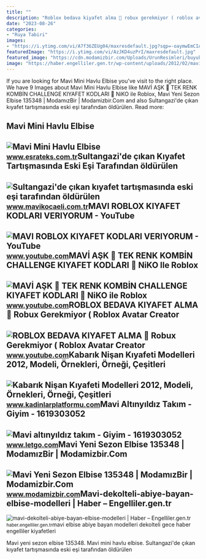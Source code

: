 ```yaml
---
title: ""
description: "Roblox bedava kiyafet alma 👗 robux gerekmiyor ( roblox avatar creator"
date: "2023-08-26"
categories:
- "Ruya Tabiri"
images:
- "https://i.ytimg.com/vi/A7f36ZEUg04/maxresdefault.jpg?sqp=-oaymwEmCIAKENAF8quKqQMa8AEB-AHQBYAC0AWKAgwIABABGFMgYChlMA8=&amp;rs=AOn4CLDLkF95S6Q5odDCZhcHO_UxhWUpTA"
featuredImage: "https://i.ytimg.com/vi/AzJKD4uzPrI/maxresdefault.jpg"
featured_image: "https://cdn.modamizbir.com/Uploads/UrunResimleri/buyuk/mavi-yeni-sezon-elbise-135348-1453916064.jpg"
image: "https://haber.engelliler.gen.tr/wp-content/uploads/2012/02/mavi-dekolteli-abiye-bayan-elbise-modelleri.jpg"
---
```


If you are looking for Mavi Mini Havlu Elbise you've visit to the right place. We have 9 Images about Mavi Mini Havlu Elbise like MAVİ AŞK 🤍 TEK RENK KOMBİN CHALLENGE KIYAFET KODLARI 🏡 NiKO ile Roblox, Mavi Yeni Sezon Elbise 135348 | ModamızBir | Modamizbir.Com and also Sultangazi'de çıkan kıyafet tartışmasında eski eşi tarafından öldürülen. Read more:

Mavi Mini Havlu Elbise
----------------------

 ![Mavi Mini Havlu Elbise](https://www.esrateks.com.tr/Uploads/UrunResimleri/mavi-renk-kadin-elbise-4e0d-8.jpg) <small>www.esrateks.com.tr</small>Sultangazi'de çıkan Kıyafet Tartışmasında Eski Eşi Tarafından öldürülen
-----------------------------------------------------------------------

 ![Sultangazi'de çıkan kıyafet tartışmasında eski eşi tarafından öldürülen](https://www.mavikocaeli.com.tr/images/haberler/2023/11/sultangazi39de-cikan-kiyafet-tartismasinda-eski-esi-tarafindan-oldurulen-kadin-son-yolculuguna-ugurlandi.jpg) <small>www.mavikocaeli.com.tr</small>MAVI ROBLOX KIYAFET KODLARI VERIYORUM - YouTube
-----------------------------------------------

 ![MAVI ROBLOX KIYAFET KODLARI VERIYORUM - YouTube](https://i.ytimg.com/vi/A7f36ZEUg04/maxresdefault.jpg?sqp=-oaymwEmCIAKENAF8quKqQMa8AEB-AHQBYAC0AWKAgwIABABGFMgYChlMA8=&rs=AOn4CLDLkF95S6Q5odDCZhcHO_UxhWUpTA) <small>www.youtube.com</small>MAVİ AŞK 🤍 TEK RENK KOMBİN CHALLENGE KIYAFET KODLARI 🏡 NiKO Ile Roblox
----------------------------------------------------------------------

 ![MAVİ AŞK 🤍 TEK RENK KOMBİN CHALLENGE KIYAFET KODLARI 🏡 NiKO ile Roblox](https://i.ytimg.com/vi/AzJKD4uzPrI/maxresdefault.jpg) <small>www.youtube.com</small>ROBLOX BEDAVA KIYAFET ALMA 👗 Robux Gerekmiyor ( Roblox Avatar Creator
---------------------------------------------------------------------

 ![ROBLOX BEDAVA KIYAFET ALMA 👗 Robux Gerekmiyor ( Roblox Avatar Creator](https://i.ytimg.com/vi/nfcY1Afislg/maxresdefault.jpg) <small>www.youtube.com</small>Kabarık Nişan Kıyafeti Modelleri 2012, Modeli, Örnekleri, Örneği, Çeşitleri
---------------------------------------------------------------------------

 ![Kabarık Nişan Kıyafeti Modelleri 2012, Modeli, Örnekleri, Örneği, Çeşitleri](http://www.kadinlarplatformu.com/wp-content/uploads/2012/04/Mavi-Kabarik-Bisan-Kiyafet-Modelleri.jpg) <small>www.kadinlarplatformu.com</small>Mavi Altınyıldız Takım - Giyim - 1619303052
-------------------------------------------

 ![Mavi altınyıldız takım - Giyim - 1619303052](https://apollo-ireland.akamaized.net/v1/files/34abjkvdc9xa-OLXAUTOTR/image) <small>www.letgo.com</small>Mavi Yeni Sezon Elbise 135348 | ModamızBir | Modamizbir.Com
-----------------------------------------------------------

 ![Mavi Yeni Sezon Elbise 135348 | ModamızBir | Modamizbir.Com](https://cdn.modamizbir.com/Uploads/UrunResimleri/buyuk/mavi-yeni-sezon-elbise-135348-1453916064.jpg) <small>www.modamizbir.com</small>Mavi-dekolteli-abiye-bayan-elbise-modelleri | Haber – Engelliler.gen.tr
-----------------------------------------------------------------------

 ![mavi-dekolteli-abiye-bayan-elbise-modelleri | Haber – Engelliler.gen.tr](https://haber.engelliler.gen.tr/wp-content/uploads/2012/02/mavi-dekolteli-abiye-bayan-elbise-modelleri.jpg) <small>haber.engelliler.gen.tr</small>mavi elbise abiye bayan modelleri dekolteli gece haber engelliler kiyafetleri

Mavi yeni sezon elbise 135348. Mavi mini havlu elbise. Sultangazi'de çıkan kıyafet tartışmasında eski eşi tarafından öldürülen
